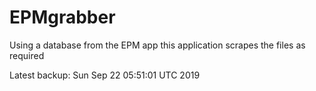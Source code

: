 # EPMgrabber
Using a database from the EPM app this application scrapes the files as required


Latest backup: Sun Sep 22 05:51:01 UTC 2019
